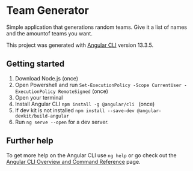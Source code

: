 # Team Generator

Simple application that generations random teams.
Give it a list of names and the amountof teams you want.

This project was generated with [Angular CLI](https://github.com/angular/angular-cli) version 13.3.5.


## Getting started 
1. Download Node.js (once)
2. Open Powershell and run `Set-ExecutionPolicy -Scope CurrentUser -ExecutionPolicy RemoteSigned` (once)
3. Open your terminal 
4. Install Angular CLI  `npm install -g @angular/cli `  (once)
5. If dev kit is not installed `npm install --save-dev @angular-devkit/build-angular`
6. Run `ng serve --open` for a dev server. 


## Further help

To get more help on the Angular CLI use `ng help` or go check out the [Angular CLI Overview and Command Reference](https://angular.io/cli) page.
